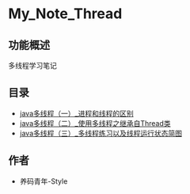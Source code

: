 # My_Note_Thread


## 功能概述

多线程学习笔记 

## 目录
  - [java多线程（一）_进程和线程的区别](/doc/java多线程（一）_进程和线程的区别.md)
  - [java多线程（二）_使用多线程之继承自Thread类](/doc/java多线程（二）_使用多线程之继承自Thread类.md)
  - [java多线程（三）_多线程练习以及线程运行状态简图](/doc/java多线程（三）_多线程练习以及线程运行状态简图.md)


## 作者

- 养码青年-Style
